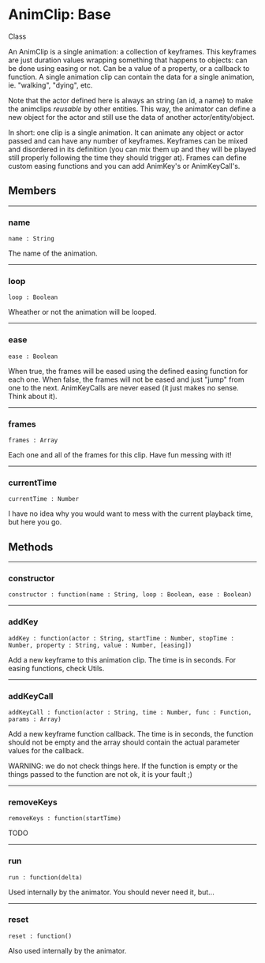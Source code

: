 # <i class="fa fa-book"></i> AnimClip: Base

<span class="label label-info">Class</span>

An AnimClip is a single animation: a collection of keyframes. This keyframes are just
duration values wrapping something that happens to objects: can be done using easing or not.
Can be a value of a property, or a callback to function. A single animation clip can contain
the data for a single animation, ie. "walking", "dying", etc.

Note that the actor defined here is always an string (an id, a name) to make the animclips
*reusable* by other entities. This way, the animator can define a new object for the actor
and still use the data of another actor/entity/object.

In short: one clip is a single animation. It can animate any object or actor passed and
can have any number of keyframes. Keyframes can be mixed and disordered in its definition (you can
mix them up and they will be played still properly following the time they should trigger at).
Frames can define custom easing functions and you can add AnimKey's or AnimKeyCall's.

## Members

---

### name

	name : String

The name of the animation.

---

### loop

	loop : Boolean

Wheather or not the animation will be looped.

---

### ease

	ease : Boolean

When true, the frames will be eased using the defined easing function for each one.
When false, the frames will not be eased and just "jump" from one to the next.
AnimKeyCalls are never eased (it just makes no sense. Think about it).

---

### frames

	frames : Array

Each one and all of the frames for this clip. Have fun messing with it!

---

### currentTime

	currentTime : Number

I have no idea why you would want to mess with the current playback time, but here you go.


## Methods

---

### constructor

    constructor : function(name : String, loop : Boolean, ease : Boolean)

---

### addKey

	addKey : function(actor : String, startTime : Number, stopTime : Number, property : String, value : Number, [easing])

Add a new keyframe to this animation clip. 	The time is in seconds. For easing functions, check Utils.

---

### addKeyCall

	addKeyCall : function(actor : String, time : Number, func : Function, params : Array)

Add a new keyframe function callback. The time is in seconds, the function should not be empty and the array should contain
the actual parameter values for the callback.

WARNING: we do not check things here. If the function is empty or the things passed to the function are not ok, it is your fault ;)

---

### removeKeys

	removeKeys : function(startTime)

TODO

---

### run

	run : function(delta)

Used internally by the animator. You should never need it, but...

---

### reset

	reset : function()

Also used internally by the animator.
